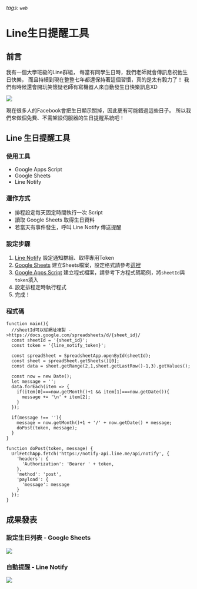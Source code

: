 ###### tags: `web`

# Line生日提醒工具

## 前言
我有一個大學班級的Line群組，
每當有同學生日時，我們老師就會傳訊息祝他生日快樂，
而且持續到現在整整七年都還保持著這個習慣，真的是太有毅力了！
我們有時候還會開玩笑懷疑老師有寫機器人來自動發生日快樂訊息XD

![](https://i.imgur.com/VRpRFRi.png)

現在很多人的Facebook會把生日顯示關掉，因此更有可能錯過這些日子。
所以我們來做個免費、不需架設伺服器的生日提醒系統吧！

## Line 生日提醒工具
### 使用工具
- Google Apps Script
- Google Sheets
- Line Notify

### 運作方式
- 排程設定每天固定時間執行一次 Script
- 讀取 Google Sheets 取得生日資料
- 若當天有事件發生，呼叫 Line Notify 傳送提醒

### 設定步驟
1. [Line Notify](https://notify-bot.line.me/my/) 設定通知群組、取得專用Token
2. [Google Sheets](https://www.google.com.tw/intl/zh-TW/sheets/about/) 建立Sheets檔案，設定格式請參考[這裡](https://i.imgur.com/n4fAxKe.png)
3. [Google Apps Script](https://script.google.com/home/start) 建立程式檔案，請參考下方程式碼範例，將`sheetId`與`token`填入
4. 設定排程定時執行程式
5. 完成！

### 程式碼
```javascript=
function main(){
  //sheetId可以從網址複製 ->https://docs.google.com/spreadsheets/d/{sheet_id}/
  const sheetId = '{sheet_id}';
  const token = '{line_notify_token}';

  const spreadSheet = SpreadsheetApp.openById(sheetId);
  const sheet = spreadSheet.getSheets()[0];
  const data = sheet.getRange(2,1,sheet.getLastRow()-1,3).getValues();

  const now = new Date();
  let message = '';
  data.forEach(item => {
    if(item[0]===now.getMonth()+1 && item[1]===now.getDate()){
      message += '\n' + item[2];
    }
  });
  
  if(message !== ''){
    message = now.getMonth()+1 + '/' + now.getDate() + message;
    doPost(token, message);
  }
}

function doPost(token, message) {
  UrlFetchApp.fetch('https://notify-api.line.me/api/notify', {
    'headers': {
      'Authorization': 'Bearer ' + token,
    },
    'method': 'post',
    'payload': {
      'message': message
    }
  });
}
```



## 成果發表
### 設定生日列表 - Google Sheets
![](https://i.imgur.com/n4fAxKe.png)

### 自動提醒 - Line Notify
![](https://i.imgur.com/6GK6DJK.png)
